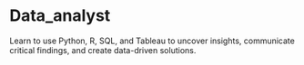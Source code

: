 # Data_analyst
 Learn to use Python, R, SQL, and Tableau to uncover insights, communicate critical findings, and create data-driven solutions.
